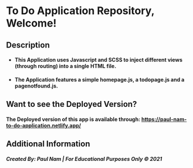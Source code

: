 # To Do Application Repository, Welcome!

## Description
- #### This Application uses Javascript and SCSS to inject different views (through routing) into a single HTML file. 
- #### The Application features a simple homepage.js, a todopage.js and a pagenotfound.js.

## Want to see the Deployed Version?
#### The Deployed version of this app is available through: https://paul-nam-to-do-application.netlify.app/

## Additional Information
##### Created By: Paul Nam | For Educational Purposes Only &copy; 2021

